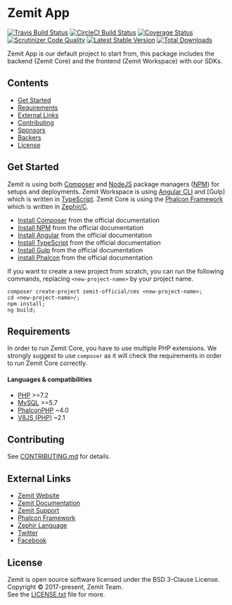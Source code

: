 # Zemit App

[![Travis Build Status](https://secure.travis-ci.org/zemit-official/cms.png)](http://travis-ci.org/zemit-official/cms?branch=master)
[![CircleCI Build Status](https://circleci.com/gh/zemit-official/cms.png)](https://circleci.com/gh/zemit-official/cms)
[![Coverage Status](https://coveralls.io/repos/zemit-official/cms/badge.png)](https://coveralls.io/r/zemit-official/cms)
[![Scrutinizer Code Quality](https://scrutinizer-ci.com/g/zemit-official/cms/badges/quality-score.png)](https://scrutinizer-ci.com/g/zemit-official/cms/)
[![Latest Stable Version](https://poser.pugx.org/zemit-official/cms/v/stable.png)](https://packagist.org/packages/zemit-official/cms)
[![Total Downloads](https://poser.pugx.org/zemit-official/cms/downloads.png)](https://packagist.org/packages/zemit-official/cms)

Zemit App is our default project to start from, this package includes the backend (Zemit Core) and the frontend (Zemit Workspace) with our SDKs.

## Contents

- [Get Started](#get-started)
- [Requirements](#requirements)
- [External Links](#external-links)
- [Contributing](#contributing)
- [Sponsors](#sponsors)
- [Backers](#backers)
- [License](#license)
  
## Get Started

Zemit is using both [Composer](https://getcomposer.org/) and [NodeJS](https://nodejs.org/en/) package managers ([NPM](https://www.npmjs.com/)) for setups and deployments.
Zemit Workspace is using [Angular CLI](https://angular.io/) and [Gulp] which is written in [TypeScript](https://www.typescriptlang.org/).
Zemit Core is using the [Phalcon Framework](https://phalconphp.com) which is written in [Zephir/C](https://zephir-lang.com/).
- [Install Composer](https://getcomposer.org/download/) from the official documentation
- [Install NPM](https://www.npmjs.com/get-npm) from the official documentation
- [Install Angular](https://angular.io/guide/quickstart) from the official documentation
- [Install TypeScript](https://www.typescriptlang.org/docs/handbook/typescript-in-5-minutes.html) from the official documentation
- [Install Gulp](https://gulpjs.com/) from the official documentation
- [install Phalcon](https://docs.phalconphp.com/en/4.0/installation) from the official documentation

If you want to create a new project from scratch, you can run the following commands, replacing `<new-project-name>` by your project name.

    composer create-project zemit-official/cms <new-project-name>;
    cd <new-project-name>/;
    npm install;
    ng build;
    

## Requirements

In order to run Zemit Core, you have to use multiple PHP extensions. We strongly suggest to use `composer` as it will check the requirements in order to run Zemit Core correctly.

#### Languages & compatibilities
- [PHP](https://secure.php.net/) >=7.2
- [MySQL](https://www.mysql.com/) >=5.7
- [PhalconPHP](https://phalconphp.com/) ~4.0
- [V8JS (PHP)](https://github.com/phpv8/v8js/) ~2.1

## Contributing

See [CONTRIBUTING.md](https://github.com/zemit-official/zemit/blob/master/CONTRIBUTING.md) for details.

## External Links

* [Zemit Website](https://www.zemit.com)
* [Zemit Documentation](https://docs.zemit.com)
* [Zemit Support](https://forum.zemit.com)
* [Phalcon Framework](https://phalconphp.com)
* [Zephir Language](https://zephir-lang.com)
* [Twitter](https://twitter.zemit.com)
* [Facebook](https://facebook.zemit.com)


## License

Zemit is open source software licensed under the BSD 3-Clause License.
Copyright © 2017-present, Zemit Team.<br>
See the [LICENSE.txt](https://github.com/zemit-official/zemit/blob/master/LICENSE.txt) file for more.